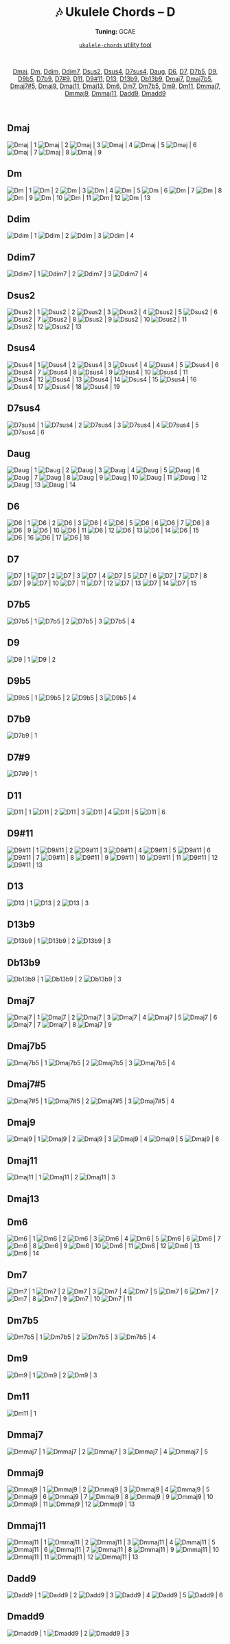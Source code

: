 <div align="center">
	<h1>🎶 Ukulele Chords – D</h1>
	<p>
		<strong>Tuning:</strong> GCAE
	</p>
	<p>
    	<a href="https://github.com/capevace/ukulele-chords"><code>ukulele-chords</code> utility tool</a>
	</p>
	<br>
	<p>
		<a href="#Dmaj">Dmaj</a>, <a href="#Dm">Dm</a>, <a href="#Ddim">Ddim</a>, <a href="#Ddim7">Ddim7</a>, <a href="#Dsus2">Dsus2</a>, <a href="#Dsus4">Dsus4</a>, <a href="#D7sus4">D7sus4</a>, <a href="#Daug">Daug</a>, <a href="#D6">D6</a>, <a href="#D7">D7</a>, <a href="#D7b5">D7b5</a>, <a href="#D9">D9</a>, <a href="#D9b5">D9b5</a>, <a href="#D7b9">D7b9</a>, <a href="#D7%239">D7#9</a>, <a href="#D11">D11</a>, <a href="#D9%2311">D9#11</a>, <a href="#D13">D13</a>, <a href="#D13b9">D13b9</a>, <a href="#Db13b9">Db13b9</a>, <a href="#Dmaj7">Dmaj7</a>, <a href="#Dmaj7b5">Dmaj7b5</a>, <a href="#Dmaj7%235">Dmaj7#5</a>, <a href="#Dmaj9">Dmaj9</a>, <a href="#Dmaj11">Dmaj11</a>, <a href="#Dmaj13">Dmaj13</a>, <a href="#Dm6">Dm6</a>, <a href="#Dm7">Dm7</a>, <a href="#Dm7b5">Dm7b5</a>, <a href="#Dm9">Dm9</a>, <a href="#Dm11">Dm11</a>, <a href="#Dmmaj7">Dmmaj7</a>, <a href="#Dmmaj9">Dmmaj9</a>, <a href="#Dmmaj11">Dmmaj11</a>, <a href="#Dadd9">Dadd9</a>, <a href="#Dmadd9">Dmadd9</a>
	</p>
</div>
<br>


## Dmaj

![Dmaj | 1](https://raw.githubusercontent.com/Capevace/ukulele-chords/main/svgs/Dmaj.svg) ![Dmaj | 2](https://raw.githubusercontent.com/Capevace/ukulele-chords/main/svgs/Dmaj-2.svg) ![Dmaj | 3](https://raw.githubusercontent.com/Capevace/ukulele-chords/main/svgs/Dmaj-3.svg) ![Dmaj | 4](https://raw.githubusercontent.com/Capevace/ukulele-chords/main/svgs/Dmaj-4.svg) ![Dmaj | 5](https://raw.githubusercontent.com/Capevace/ukulele-chords/main/svgs/Dmaj-5.svg) ![Dmaj | 6](https://raw.githubusercontent.com/Capevace/ukulele-chords/main/svgs/Dmaj-6.svg) ![Dmaj | 7](https://raw.githubusercontent.com/Capevace/ukulele-chords/main/svgs/Dmaj-7.svg) ![Dmaj | 8](https://raw.githubusercontent.com/Capevace/ukulele-chords/main/svgs/Dmaj-8.svg) ![Dmaj | 9](https://raw.githubusercontent.com/Capevace/ukulele-chords/main/svgs/Dmaj-9.svg) 

## Dm

![Dm | 1](https://raw.githubusercontent.com/Capevace/ukulele-chords/main/svgs/Dm.svg) ![Dm | 2](https://raw.githubusercontent.com/Capevace/ukulele-chords/main/svgs/Dm-2.svg) ![Dm | 3](https://raw.githubusercontent.com/Capevace/ukulele-chords/main/svgs/Dm-3.svg) ![Dm | 4](https://raw.githubusercontent.com/Capevace/ukulele-chords/main/svgs/Dm-4.svg) ![Dm | 5](https://raw.githubusercontent.com/Capevace/ukulele-chords/main/svgs/Dm-5.svg) ![Dm | 6](https://raw.githubusercontent.com/Capevace/ukulele-chords/main/svgs/Dm-6.svg) ![Dm | 7](https://raw.githubusercontent.com/Capevace/ukulele-chords/main/svgs/Dm-7.svg) ![Dm | 8](https://raw.githubusercontent.com/Capevace/ukulele-chords/main/svgs/Dm-8.svg) ![Dm | 9](https://raw.githubusercontent.com/Capevace/ukulele-chords/main/svgs/Dm-9.svg) ![Dm | 10](https://raw.githubusercontent.com/Capevace/ukulele-chords/main/svgs/Dm-10.svg) ![Dm | 11](https://raw.githubusercontent.com/Capevace/ukulele-chords/main/svgs/Dm-11.svg) ![Dm | 12](https://raw.githubusercontent.com/Capevace/ukulele-chords/main/svgs/Dm-12.svg) ![Dm | 13](https://raw.githubusercontent.com/Capevace/ukulele-chords/main/svgs/Dm-13.svg) 

## Ddim

![Ddim | 1](https://raw.githubusercontent.com/Capevace/ukulele-chords/main/svgs/Ddim.svg) ![Ddim | 2](https://raw.githubusercontent.com/Capevace/ukulele-chords/main/svgs/Ddim-2.svg) ![Ddim | 3](https://raw.githubusercontent.com/Capevace/ukulele-chords/main/svgs/Ddim-3.svg) ![Ddim | 4](https://raw.githubusercontent.com/Capevace/ukulele-chords/main/svgs/Ddim-4.svg) 

## Ddim7

![Ddim7 | 1](https://raw.githubusercontent.com/Capevace/ukulele-chords/main/svgs/Ddim7.svg) ![Ddim7 | 2](https://raw.githubusercontent.com/Capevace/ukulele-chords/main/svgs/Ddim7-2.svg) ![Ddim7 | 3](https://raw.githubusercontent.com/Capevace/ukulele-chords/main/svgs/Ddim7-3.svg) ![Ddim7 | 4](https://raw.githubusercontent.com/Capevace/ukulele-chords/main/svgs/Ddim7-4.svg) 

## Dsus2

![Dsus2 | 1](https://raw.githubusercontent.com/Capevace/ukulele-chords/main/svgs/Dsus2.svg) ![Dsus2 | 2](https://raw.githubusercontent.com/Capevace/ukulele-chords/main/svgs/Dsus2-2.svg) ![Dsus2 | 3](https://raw.githubusercontent.com/Capevace/ukulele-chords/main/svgs/Dsus2-3.svg) ![Dsus2 | 4](https://raw.githubusercontent.com/Capevace/ukulele-chords/main/svgs/Dsus2-4.svg) ![Dsus2 | 5](https://raw.githubusercontent.com/Capevace/ukulele-chords/main/svgs/Dsus2-5.svg) ![Dsus2 | 6](https://raw.githubusercontent.com/Capevace/ukulele-chords/main/svgs/Dsus2-6.svg) ![Dsus2 | 7](https://raw.githubusercontent.com/Capevace/ukulele-chords/main/svgs/Dsus2-7.svg) ![Dsus2 | 8](https://raw.githubusercontent.com/Capevace/ukulele-chords/main/svgs/Dsus2-8.svg) ![Dsus2 | 9](https://raw.githubusercontent.com/Capevace/ukulele-chords/main/svgs/Dsus2-9.svg) ![Dsus2 | 10](https://raw.githubusercontent.com/Capevace/ukulele-chords/main/svgs/Dsus2-10.svg) ![Dsus2 | 11](https://raw.githubusercontent.com/Capevace/ukulele-chords/main/svgs/Dsus2-11.svg) ![Dsus2 | 12](https://raw.githubusercontent.com/Capevace/ukulele-chords/main/svgs/Dsus2-12.svg) ![Dsus2 | 13](https://raw.githubusercontent.com/Capevace/ukulele-chords/main/svgs/Dsus2-13.svg) 

## Dsus4

![Dsus4 | 1](https://raw.githubusercontent.com/Capevace/ukulele-chords/main/svgs/Dsus4.svg) ![Dsus4 | 2](https://raw.githubusercontent.com/Capevace/ukulele-chords/main/svgs/Dsus4-2.svg) ![Dsus4 | 3](https://raw.githubusercontent.com/Capevace/ukulele-chords/main/svgs/Dsus4-3.svg) ![Dsus4 | 4](https://raw.githubusercontent.com/Capevace/ukulele-chords/main/svgs/Dsus4-4.svg) ![Dsus4 | 5](https://raw.githubusercontent.com/Capevace/ukulele-chords/main/svgs/Dsus4-5.svg) ![Dsus4 | 6](https://raw.githubusercontent.com/Capevace/ukulele-chords/main/svgs/Dsus4-6.svg) ![Dsus4 | 7](https://raw.githubusercontent.com/Capevace/ukulele-chords/main/svgs/Dsus4-7.svg) ![Dsus4 | 8](https://raw.githubusercontent.com/Capevace/ukulele-chords/main/svgs/Dsus4-8.svg) ![Dsus4 | 9](https://raw.githubusercontent.com/Capevace/ukulele-chords/main/svgs/Dsus4-9.svg) ![Dsus4 | 10](https://raw.githubusercontent.com/Capevace/ukulele-chords/main/svgs/Dsus4-10.svg) ![Dsus4 | 11](https://raw.githubusercontent.com/Capevace/ukulele-chords/main/svgs/Dsus4-11.svg) ![Dsus4 | 12](https://raw.githubusercontent.com/Capevace/ukulele-chords/main/svgs/Dsus4-12.svg) ![Dsus4 | 13](https://raw.githubusercontent.com/Capevace/ukulele-chords/main/svgs/Dsus4-13.svg) ![Dsus4 | 14](https://raw.githubusercontent.com/Capevace/ukulele-chords/main/svgs/Dsus4-14.svg) ![Dsus4 | 15](https://raw.githubusercontent.com/Capevace/ukulele-chords/main/svgs/Dsus4-15.svg) ![Dsus4 | 16](https://raw.githubusercontent.com/Capevace/ukulele-chords/main/svgs/Dsus4-16.svg) ![Dsus4 | 17](https://raw.githubusercontent.com/Capevace/ukulele-chords/main/svgs/Dsus4-17.svg) ![Dsus4 | 18](https://raw.githubusercontent.com/Capevace/ukulele-chords/main/svgs/Dsus4-18.svg) ![Dsus4 | 19](https://raw.githubusercontent.com/Capevace/ukulele-chords/main/svgs/Dsus4-19.svg) 

## D7sus4

![D7sus4 | 1](https://raw.githubusercontent.com/Capevace/ukulele-chords/main/svgs/D7sus4.svg) ![D7sus4 | 2](https://raw.githubusercontent.com/Capevace/ukulele-chords/main/svgs/D7sus4-2.svg) ![D7sus4 | 3](https://raw.githubusercontent.com/Capevace/ukulele-chords/main/svgs/D7sus4-3.svg) ![D7sus4 | 4](https://raw.githubusercontent.com/Capevace/ukulele-chords/main/svgs/D7sus4-4.svg) ![D7sus4 | 5](https://raw.githubusercontent.com/Capevace/ukulele-chords/main/svgs/D7sus4-5.svg) ![D7sus4 | 6](https://raw.githubusercontent.com/Capevace/ukulele-chords/main/svgs/D7sus4-6.svg) 

## Daug

![Daug | 1](https://raw.githubusercontent.com/Capevace/ukulele-chords/main/svgs/Daug.svg) ![Daug | 2](https://raw.githubusercontent.com/Capevace/ukulele-chords/main/svgs/Daug-2.svg) ![Daug | 3](https://raw.githubusercontent.com/Capevace/ukulele-chords/main/svgs/Daug-3.svg) ![Daug | 4](https://raw.githubusercontent.com/Capevace/ukulele-chords/main/svgs/Daug-4.svg) ![Daug | 5](https://raw.githubusercontent.com/Capevace/ukulele-chords/main/svgs/Daug-5.svg) ![Daug | 6](https://raw.githubusercontent.com/Capevace/ukulele-chords/main/svgs/Daug-6.svg) ![Daug | 7](https://raw.githubusercontent.com/Capevace/ukulele-chords/main/svgs/Daug-7.svg) ![Daug | 8](https://raw.githubusercontent.com/Capevace/ukulele-chords/main/svgs/Daug-8.svg) ![Daug | 9](https://raw.githubusercontent.com/Capevace/ukulele-chords/main/svgs/Daug-9.svg) ![Daug | 10](https://raw.githubusercontent.com/Capevace/ukulele-chords/main/svgs/Daug-10.svg) ![Daug | 11](https://raw.githubusercontent.com/Capevace/ukulele-chords/main/svgs/Daug-11.svg) ![Daug | 12](https://raw.githubusercontent.com/Capevace/ukulele-chords/main/svgs/Daug-12.svg) ![Daug | 13](https://raw.githubusercontent.com/Capevace/ukulele-chords/main/svgs/Daug-13.svg) ![Daug | 14](https://raw.githubusercontent.com/Capevace/ukulele-chords/main/svgs/Daug-14.svg) 

## D6

![D6 | 1](https://raw.githubusercontent.com/Capevace/ukulele-chords/main/svgs/D6.svg) ![D6 | 2](https://raw.githubusercontent.com/Capevace/ukulele-chords/main/svgs/D6-2.svg) ![D6 | 3](https://raw.githubusercontent.com/Capevace/ukulele-chords/main/svgs/D6-3.svg) ![D6 | 4](https://raw.githubusercontent.com/Capevace/ukulele-chords/main/svgs/D6-4.svg) ![D6 | 5](https://raw.githubusercontent.com/Capevace/ukulele-chords/main/svgs/D6-5.svg) ![D6 | 6](https://raw.githubusercontent.com/Capevace/ukulele-chords/main/svgs/D6-6.svg) ![D6 | 7](https://raw.githubusercontent.com/Capevace/ukulele-chords/main/svgs/D6-7.svg) ![D6 | 8](https://raw.githubusercontent.com/Capevace/ukulele-chords/main/svgs/D6-8.svg) ![D6 | 9](https://raw.githubusercontent.com/Capevace/ukulele-chords/main/svgs/D6-9.svg) ![D6 | 10](https://raw.githubusercontent.com/Capevace/ukulele-chords/main/svgs/D6-10.svg) ![D6 | 11](https://raw.githubusercontent.com/Capevace/ukulele-chords/main/svgs/D6-11.svg) ![D6 | 12](https://raw.githubusercontent.com/Capevace/ukulele-chords/main/svgs/D6-12.svg) ![D6 | 13](https://raw.githubusercontent.com/Capevace/ukulele-chords/main/svgs/D6-13.svg) ![D6 | 14](https://raw.githubusercontent.com/Capevace/ukulele-chords/main/svgs/D6-14.svg) ![D6 | 15](https://raw.githubusercontent.com/Capevace/ukulele-chords/main/svgs/D6-15.svg) ![D6 | 16](https://raw.githubusercontent.com/Capevace/ukulele-chords/main/svgs/D6-16.svg) ![D6 | 17](https://raw.githubusercontent.com/Capevace/ukulele-chords/main/svgs/D6-17.svg) ![D6 | 18](https://raw.githubusercontent.com/Capevace/ukulele-chords/main/svgs/D6-18.svg) 

## D7

![D7 | 1](https://raw.githubusercontent.com/Capevace/ukulele-chords/main/svgs/D7.svg) ![D7 | 2](https://raw.githubusercontent.com/Capevace/ukulele-chords/main/svgs/D7-2.svg) ![D7 | 3](https://raw.githubusercontent.com/Capevace/ukulele-chords/main/svgs/D7-3.svg) ![D7 | 4](https://raw.githubusercontent.com/Capevace/ukulele-chords/main/svgs/D7-4.svg) ![D7 | 5](https://raw.githubusercontent.com/Capevace/ukulele-chords/main/svgs/D7-5.svg) ![D7 | 6](https://raw.githubusercontent.com/Capevace/ukulele-chords/main/svgs/D7-6.svg) ![D7 | 7](https://raw.githubusercontent.com/Capevace/ukulele-chords/main/svgs/D7-7.svg) ![D7 | 8](https://raw.githubusercontent.com/Capevace/ukulele-chords/main/svgs/D7-8.svg) ![D7 | 9](https://raw.githubusercontent.com/Capevace/ukulele-chords/main/svgs/D7-9.svg) ![D7 | 10](https://raw.githubusercontent.com/Capevace/ukulele-chords/main/svgs/D7-10.svg) ![D7 | 11](https://raw.githubusercontent.com/Capevace/ukulele-chords/main/svgs/D7-11.svg) ![D7 | 12](https://raw.githubusercontent.com/Capevace/ukulele-chords/main/svgs/D7-12.svg) ![D7 | 13](https://raw.githubusercontent.com/Capevace/ukulele-chords/main/svgs/D7-13.svg) ![D7 | 14](https://raw.githubusercontent.com/Capevace/ukulele-chords/main/svgs/D7-14.svg) ![D7 | 15](https://raw.githubusercontent.com/Capevace/ukulele-chords/main/svgs/D7-15.svg) 

## D7b5

![D7b5 | 1](https://raw.githubusercontent.com/Capevace/ukulele-chords/main/svgs/D7b5.svg) ![D7b5 | 2](https://raw.githubusercontent.com/Capevace/ukulele-chords/main/svgs/D7b5-2.svg) ![D7b5 | 3](https://raw.githubusercontent.com/Capevace/ukulele-chords/main/svgs/D7b5-3.svg) ![D7b5 | 4](https://raw.githubusercontent.com/Capevace/ukulele-chords/main/svgs/D7b5-4.svg) 

## D9

![D9 | 1](https://raw.githubusercontent.com/Capevace/ukulele-chords/main/svgs/D9.svg) ![D9 | 2](https://raw.githubusercontent.com/Capevace/ukulele-chords/main/svgs/D9-2.svg) 

## D9b5

![D9b5 | 1](https://raw.githubusercontent.com/Capevace/ukulele-chords/main/svgs/D9b5.svg) ![D9b5 | 2](https://raw.githubusercontent.com/Capevace/ukulele-chords/main/svgs/D9b5-2.svg) ![D9b5 | 3](https://raw.githubusercontent.com/Capevace/ukulele-chords/main/svgs/D9b5-3.svg) ![D9b5 | 4](https://raw.githubusercontent.com/Capevace/ukulele-chords/main/svgs/D9b5-4.svg) 

## D7b9

![D7b9 | 1](https://raw.githubusercontent.com/Capevace/ukulele-chords/main/svgs/D7b9.svg) 

## D7#9

![D7#9 | 1](https://raw.githubusercontent.com/Capevace/ukulele-chords/main/svgs/D7%239.svg) 

## D11

![D11 | 1](https://raw.githubusercontent.com/Capevace/ukulele-chords/main/svgs/D11.svg) ![D11 | 2](https://raw.githubusercontent.com/Capevace/ukulele-chords/main/svgs/D11-2.svg) ![D11 | 3](https://raw.githubusercontent.com/Capevace/ukulele-chords/main/svgs/D11-3.svg) ![D11 | 4](https://raw.githubusercontent.com/Capevace/ukulele-chords/main/svgs/D11-4.svg) ![D11 | 5](https://raw.githubusercontent.com/Capevace/ukulele-chords/main/svgs/D11-5.svg) ![D11 | 6](https://raw.githubusercontent.com/Capevace/ukulele-chords/main/svgs/D11-6.svg) 

## D9#11

![D9#11 | 1](https://raw.githubusercontent.com/Capevace/ukulele-chords/main/svgs/D9%2311.svg) ![D9#11 | 2](https://raw.githubusercontent.com/Capevace/ukulele-chords/main/svgs/D9%2311-2.svg) ![D9#11 | 3](https://raw.githubusercontent.com/Capevace/ukulele-chords/main/svgs/D9%2311-3.svg) ![D9#11 | 4](https://raw.githubusercontent.com/Capevace/ukulele-chords/main/svgs/D9%2311-4.svg) ![D9#11 | 5](https://raw.githubusercontent.com/Capevace/ukulele-chords/main/svgs/D9%2311-5.svg) ![D9#11 | 6](https://raw.githubusercontent.com/Capevace/ukulele-chords/main/svgs/D9%2311-6.svg) ![D9#11 | 7](https://raw.githubusercontent.com/Capevace/ukulele-chords/main/svgs/D9%2311-7.svg) ![D9#11 | 8](https://raw.githubusercontent.com/Capevace/ukulele-chords/main/svgs/D9%2311-8.svg) ![D9#11 | 9](https://raw.githubusercontent.com/Capevace/ukulele-chords/main/svgs/D9%2311-9.svg) ![D9#11 | 10](https://raw.githubusercontent.com/Capevace/ukulele-chords/main/svgs/D9%2311-10.svg) ![D9#11 | 11](https://raw.githubusercontent.com/Capevace/ukulele-chords/main/svgs/D9%2311-11.svg) ![D9#11 | 12](https://raw.githubusercontent.com/Capevace/ukulele-chords/main/svgs/D9%2311-12.svg) ![D9#11 | 13](https://raw.githubusercontent.com/Capevace/ukulele-chords/main/svgs/D9%2311-13.svg) 

## D13

![D13 | 1](https://raw.githubusercontent.com/Capevace/ukulele-chords/main/svgs/D13.svg) ![D13 | 2](https://raw.githubusercontent.com/Capevace/ukulele-chords/main/svgs/D13-2.svg) ![D13 | 3](https://raw.githubusercontent.com/Capevace/ukulele-chords/main/svgs/D13-3.svg) 

## D13b9

![D13b9 | 1](https://raw.githubusercontent.com/Capevace/ukulele-chords/main/svgs/D13b9.svg) ![D13b9 | 2](https://raw.githubusercontent.com/Capevace/ukulele-chords/main/svgs/D13b9-2.svg) ![D13b9 | 3](https://raw.githubusercontent.com/Capevace/ukulele-chords/main/svgs/D13b9-3.svg) 

## Db13b9

![Db13b9 | 1](https://raw.githubusercontent.com/Capevace/ukulele-chords/main/svgs/Db13b9.svg) ![Db13b9 | 2](https://raw.githubusercontent.com/Capevace/ukulele-chords/main/svgs/Db13b9-2.svg) ![Db13b9 | 3](https://raw.githubusercontent.com/Capevace/ukulele-chords/main/svgs/Db13b9-3.svg) 

## Dmaj7

![Dmaj7 | 1](https://raw.githubusercontent.com/Capevace/ukulele-chords/main/svgs/Dmaj7.svg) ![Dmaj7 | 2](https://raw.githubusercontent.com/Capevace/ukulele-chords/main/svgs/Dmaj7-2.svg) ![Dmaj7 | 3](https://raw.githubusercontent.com/Capevace/ukulele-chords/main/svgs/Dmaj7-3.svg) ![Dmaj7 | 4](https://raw.githubusercontent.com/Capevace/ukulele-chords/main/svgs/Dmaj7-4.svg) ![Dmaj7 | 5](https://raw.githubusercontent.com/Capevace/ukulele-chords/main/svgs/Dmaj7-5.svg) ![Dmaj7 | 6](https://raw.githubusercontent.com/Capevace/ukulele-chords/main/svgs/Dmaj7-6.svg) ![Dmaj7 | 7](https://raw.githubusercontent.com/Capevace/ukulele-chords/main/svgs/Dmaj7-7.svg) ![Dmaj7 | 8](https://raw.githubusercontent.com/Capevace/ukulele-chords/main/svgs/Dmaj7-8.svg) ![Dmaj7 | 9](https://raw.githubusercontent.com/Capevace/ukulele-chords/main/svgs/Dmaj7-9.svg) 

## Dmaj7b5

![Dmaj7b5 | 1](https://raw.githubusercontent.com/Capevace/ukulele-chords/main/svgs/Dmaj7b5.svg) ![Dmaj7b5 | 2](https://raw.githubusercontent.com/Capevace/ukulele-chords/main/svgs/Dmaj7b5-2.svg) ![Dmaj7b5 | 3](https://raw.githubusercontent.com/Capevace/ukulele-chords/main/svgs/Dmaj7b5-3.svg) ![Dmaj7b5 | 4](https://raw.githubusercontent.com/Capevace/ukulele-chords/main/svgs/Dmaj7b5-4.svg) 

## Dmaj7#5

![Dmaj7#5 | 1](https://raw.githubusercontent.com/Capevace/ukulele-chords/main/svgs/Dmaj7%235.svg) ![Dmaj7#5 | 2](https://raw.githubusercontent.com/Capevace/ukulele-chords/main/svgs/Dmaj7%235-2.svg) ![Dmaj7#5 | 3](https://raw.githubusercontent.com/Capevace/ukulele-chords/main/svgs/Dmaj7%235-3.svg) ![Dmaj7#5 | 4](https://raw.githubusercontent.com/Capevace/ukulele-chords/main/svgs/Dmaj7%235-4.svg) 

## Dmaj9

![Dmaj9 | 1](https://raw.githubusercontent.com/Capevace/ukulele-chords/main/svgs/Dmaj9.svg) ![Dmaj9 | 2](https://raw.githubusercontent.com/Capevace/ukulele-chords/main/svgs/Dmaj9-2.svg) ![Dmaj9 | 3](https://raw.githubusercontent.com/Capevace/ukulele-chords/main/svgs/Dmaj9-3.svg) ![Dmaj9 | 4](https://raw.githubusercontent.com/Capevace/ukulele-chords/main/svgs/Dmaj9-4.svg) ![Dmaj9 | 5](https://raw.githubusercontent.com/Capevace/ukulele-chords/main/svgs/Dmaj9-5.svg) ![Dmaj9 | 6](https://raw.githubusercontent.com/Capevace/ukulele-chords/main/svgs/Dmaj9-6.svg) 

## Dmaj11

![Dmaj11 | 1](https://raw.githubusercontent.com/Capevace/ukulele-chords/main/svgs/Dmaj11.svg) ![Dmaj11 | 2](https://raw.githubusercontent.com/Capevace/ukulele-chords/main/svgs/Dmaj11-2.svg) ![Dmaj11 | 3](https://raw.githubusercontent.com/Capevace/ukulele-chords/main/svgs/Dmaj11-3.svg) 

## Dmaj13



## Dm6

![Dm6 | 1](https://raw.githubusercontent.com/Capevace/ukulele-chords/main/svgs/Dm6.svg) ![Dm6 | 2](https://raw.githubusercontent.com/Capevace/ukulele-chords/main/svgs/Dm6-2.svg) ![Dm6 | 3](https://raw.githubusercontent.com/Capevace/ukulele-chords/main/svgs/Dm6-3.svg) ![Dm6 | 4](https://raw.githubusercontent.com/Capevace/ukulele-chords/main/svgs/Dm6-4.svg) ![Dm6 | 5](https://raw.githubusercontent.com/Capevace/ukulele-chords/main/svgs/Dm6-5.svg) ![Dm6 | 6](https://raw.githubusercontent.com/Capevace/ukulele-chords/main/svgs/Dm6-6.svg) ![Dm6 | 7](https://raw.githubusercontent.com/Capevace/ukulele-chords/main/svgs/Dm6-7.svg) ![Dm6 | 8](https://raw.githubusercontent.com/Capevace/ukulele-chords/main/svgs/Dm6-8.svg) ![Dm6 | 9](https://raw.githubusercontent.com/Capevace/ukulele-chords/main/svgs/Dm6-9.svg) ![Dm6 | 10](https://raw.githubusercontent.com/Capevace/ukulele-chords/main/svgs/Dm6-10.svg) ![Dm6 | 11](https://raw.githubusercontent.com/Capevace/ukulele-chords/main/svgs/Dm6-11.svg) ![Dm6 | 12](https://raw.githubusercontent.com/Capevace/ukulele-chords/main/svgs/Dm6-12.svg) ![Dm6 | 13](https://raw.githubusercontent.com/Capevace/ukulele-chords/main/svgs/Dm6-13.svg) ![Dm6 | 14](https://raw.githubusercontent.com/Capevace/ukulele-chords/main/svgs/Dm6-14.svg) 

## Dm7

![Dm7 | 1](https://raw.githubusercontent.com/Capevace/ukulele-chords/main/svgs/Dm7.svg) ![Dm7 | 2](https://raw.githubusercontent.com/Capevace/ukulele-chords/main/svgs/Dm7-2.svg) ![Dm7 | 3](https://raw.githubusercontent.com/Capevace/ukulele-chords/main/svgs/Dm7-3.svg) ![Dm7 | 4](https://raw.githubusercontent.com/Capevace/ukulele-chords/main/svgs/Dm7-4.svg) ![Dm7 | 5](https://raw.githubusercontent.com/Capevace/ukulele-chords/main/svgs/Dm7-5.svg) ![Dm7 | 6](https://raw.githubusercontent.com/Capevace/ukulele-chords/main/svgs/Dm7-6.svg) ![Dm7 | 7](https://raw.githubusercontent.com/Capevace/ukulele-chords/main/svgs/Dm7-7.svg) ![Dm7 | 8](https://raw.githubusercontent.com/Capevace/ukulele-chords/main/svgs/Dm7-8.svg) ![Dm7 | 9](https://raw.githubusercontent.com/Capevace/ukulele-chords/main/svgs/Dm7-9.svg) ![Dm7 | 10](https://raw.githubusercontent.com/Capevace/ukulele-chords/main/svgs/Dm7-10.svg) ![Dm7 | 11](https://raw.githubusercontent.com/Capevace/ukulele-chords/main/svgs/Dm7-11.svg) 

## Dm7b5

![Dm7b5 | 1](https://raw.githubusercontent.com/Capevace/ukulele-chords/main/svgs/Dm7b5.svg) ![Dm7b5 | 2](https://raw.githubusercontent.com/Capevace/ukulele-chords/main/svgs/Dm7b5-2.svg) ![Dm7b5 | 3](https://raw.githubusercontent.com/Capevace/ukulele-chords/main/svgs/Dm7b5-3.svg) ![Dm7b5 | 4](https://raw.githubusercontent.com/Capevace/ukulele-chords/main/svgs/Dm7b5-4.svg) 

## Dm9

![Dm9 | 1](https://raw.githubusercontent.com/Capevace/ukulele-chords/main/svgs/Dm9.svg) ![Dm9 | 2](https://raw.githubusercontent.com/Capevace/ukulele-chords/main/svgs/Dm9-2.svg) ![Dm9 | 3](https://raw.githubusercontent.com/Capevace/ukulele-chords/main/svgs/Dm9-3.svg) 

## Dm11

![Dm11 | 1](https://raw.githubusercontent.com/Capevace/ukulele-chords/main/svgs/Dm11.svg) 

## Dmmaj7

![Dmmaj7 | 1](https://raw.githubusercontent.com/Capevace/ukulele-chords/main/svgs/Dmmaj7.svg) ![Dmmaj7 | 2](https://raw.githubusercontent.com/Capevace/ukulele-chords/main/svgs/Dmmaj7-2.svg) ![Dmmaj7 | 3](https://raw.githubusercontent.com/Capevace/ukulele-chords/main/svgs/Dmmaj7-3.svg) ![Dmmaj7 | 4](https://raw.githubusercontent.com/Capevace/ukulele-chords/main/svgs/Dmmaj7-4.svg) ![Dmmaj7 | 5](https://raw.githubusercontent.com/Capevace/ukulele-chords/main/svgs/Dmmaj7-5.svg) 

## Dmmaj9

![Dmmaj9 | 1](https://raw.githubusercontent.com/Capevace/ukulele-chords/main/svgs/Dmmaj9.svg) ![Dmmaj9 | 2](https://raw.githubusercontent.com/Capevace/ukulele-chords/main/svgs/Dmmaj9-2.svg) ![Dmmaj9 | 3](https://raw.githubusercontent.com/Capevace/ukulele-chords/main/svgs/Dmmaj9-3.svg) ![Dmmaj9 | 4](https://raw.githubusercontent.com/Capevace/ukulele-chords/main/svgs/Dmmaj9-4.svg) ![Dmmaj9 | 5](https://raw.githubusercontent.com/Capevace/ukulele-chords/main/svgs/Dmmaj9-5.svg) ![Dmmaj9 | 6](https://raw.githubusercontent.com/Capevace/ukulele-chords/main/svgs/Dmmaj9-6.svg) ![Dmmaj9 | 7](https://raw.githubusercontent.com/Capevace/ukulele-chords/main/svgs/Dmmaj9-7.svg) ![Dmmaj9 | 8](https://raw.githubusercontent.com/Capevace/ukulele-chords/main/svgs/Dmmaj9-8.svg) ![Dmmaj9 | 9](https://raw.githubusercontent.com/Capevace/ukulele-chords/main/svgs/Dmmaj9-9.svg) ![Dmmaj9 | 10](https://raw.githubusercontent.com/Capevace/ukulele-chords/main/svgs/Dmmaj9-10.svg) ![Dmmaj9 | 11](https://raw.githubusercontent.com/Capevace/ukulele-chords/main/svgs/Dmmaj9-11.svg) ![Dmmaj9 | 12](https://raw.githubusercontent.com/Capevace/ukulele-chords/main/svgs/Dmmaj9-12.svg) ![Dmmaj9 | 13](https://raw.githubusercontent.com/Capevace/ukulele-chords/main/svgs/Dmmaj9-13.svg) 

## Dmmaj11

![Dmmaj11 | 1](https://raw.githubusercontent.com/Capevace/ukulele-chords/main/svgs/Dmmaj11.svg) ![Dmmaj11 | 2](https://raw.githubusercontent.com/Capevace/ukulele-chords/main/svgs/Dmmaj11-2.svg) ![Dmmaj11 | 3](https://raw.githubusercontent.com/Capevace/ukulele-chords/main/svgs/Dmmaj11-3.svg) ![Dmmaj11 | 4](https://raw.githubusercontent.com/Capevace/ukulele-chords/main/svgs/Dmmaj11-4.svg) ![Dmmaj11 | 5](https://raw.githubusercontent.com/Capevace/ukulele-chords/main/svgs/Dmmaj11-5.svg) ![Dmmaj11 | 6](https://raw.githubusercontent.com/Capevace/ukulele-chords/main/svgs/Dmmaj11-6.svg) ![Dmmaj11 | 7](https://raw.githubusercontent.com/Capevace/ukulele-chords/main/svgs/Dmmaj11-7.svg) ![Dmmaj11 | 8](https://raw.githubusercontent.com/Capevace/ukulele-chords/main/svgs/Dmmaj11-8.svg) ![Dmmaj11 | 9](https://raw.githubusercontent.com/Capevace/ukulele-chords/main/svgs/Dmmaj11-9.svg) ![Dmmaj11 | 10](https://raw.githubusercontent.com/Capevace/ukulele-chords/main/svgs/Dmmaj11-10.svg) ![Dmmaj11 | 11](https://raw.githubusercontent.com/Capevace/ukulele-chords/main/svgs/Dmmaj11-11.svg) ![Dmmaj11 | 12](https://raw.githubusercontent.com/Capevace/ukulele-chords/main/svgs/Dmmaj11-12.svg) ![Dmmaj11 | 13](https://raw.githubusercontent.com/Capevace/ukulele-chords/main/svgs/Dmmaj11-13.svg) 

## Dadd9

![Dadd9 | 1](https://raw.githubusercontent.com/Capevace/ukulele-chords/main/svgs/Dadd9.svg) ![Dadd9 | 2](https://raw.githubusercontent.com/Capevace/ukulele-chords/main/svgs/Dadd9-2.svg) ![Dadd9 | 3](https://raw.githubusercontent.com/Capevace/ukulele-chords/main/svgs/Dadd9-3.svg) ![Dadd9 | 4](https://raw.githubusercontent.com/Capevace/ukulele-chords/main/svgs/Dadd9-4.svg) ![Dadd9 | 5](https://raw.githubusercontent.com/Capevace/ukulele-chords/main/svgs/Dadd9-5.svg) ![Dadd9 | 6](https://raw.githubusercontent.com/Capevace/ukulele-chords/main/svgs/Dadd9-6.svg) 

## Dmadd9

![Dmadd9 | 1](https://raw.githubusercontent.com/Capevace/ukulele-chords/main/svgs/Dmadd9.svg) ![Dmadd9 | 2](https://raw.githubusercontent.com/Capevace/ukulele-chords/main/svgs/Dmadd9-2.svg) ![Dmadd9 | 3](https://raw.githubusercontent.com/Capevace/ukulele-chords/main/svgs/Dmadd9-3.svg) 


